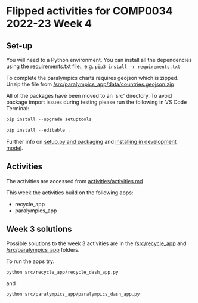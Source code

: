 # Flipped activities for COMP0034 2022-23 Week 4

## Set-up

You will need to a Python environment. You can install all the dependencies using the [requirements.txt](/requirements.txt) file:, e.g. `pip3 install -r requirements.txt`

To complete the paralympics charts requires geojson which is zipped. Unzip the file from [/src/paralympics_app/data/countries.geojson.zip](/src/paralympics_app/data/countries.geojson.zip)

All of the packages have been moved to an 'src' directory. To avoid package import issues during testing please run the following in VS Code Terminal:

```python
pip install --upgrade setuptools

pip install --editable .
```

Further info on [setup.py and packaging](https://setuptools.pypa.io/en/latest/userguide/quickstart.html) and [installing in development model](https://setuptools.pypa.io/en/latest/userguide/development_mode.html).

## Activities

The activities are accessed from [activities/activities.md](/activities/activities.md)

This week the activities build on the following apps:

- recycle_app
- paralympics_app

## Week 3 solutions

Possible solutions to the week 3 activities are in the [/src/recycle_app](/src/recycle_app/) and [/src/paralympics_app](/src/paralympics_app/) folders.


To run the apps try:

`python src/recycle_app/recycle_dash_app.py`

and 

`python src/paralympics_app/paralympics_dash_app.py`